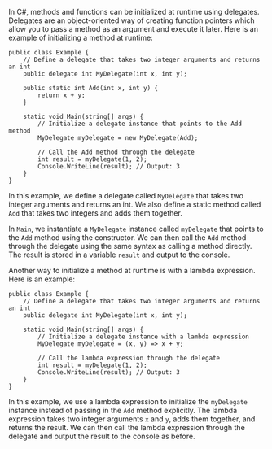 In C#, methods and functions can be initialized at runtime using delegates. Delegates are an object-oriented way of creating function pointers which allow you to pass a method as an argument and execute it later. Here is an example of initializing a method at runtime:

```
public class Example {
    // Define a delegate that takes two integer arguments and returns an int
    public delegate int MyDelegate(int x, int y);
    
    public static int Add(int x, int y) {
        return x + y;
    }
    
    static void Main(string[] args) {
        // Initialize a delegate instance that points to the Add method
        MyDelegate myDelegate = new MyDelegate(Add);
        
        // Call the Add method through the delegate
        int result = myDelegate(1, 2);
        Console.WriteLine(result); // Output: 3
    }
}
```

In this example, we define a delegate called `MyDelegate` that takes two integer arguments and returns an int. We also define a static method called `Add` that takes two integers and adds them together. 

In `Main`, we instantiate a `MyDelegate` instance called `myDelegate` that points to the `Add` method using the constructor. We can then call the `Add` method through the delegate using the same syntax as calling a method directly. The result is stored in a variable `result` and output to the console.

Another way to initialize a method at runtime is with a lambda expression. Here is an example:

```
public class Example {
    // Define a delegate that takes two integer arguments and returns an int
    public delegate int MyDelegate(int x, int y);
    
    static void Main(string[] args) {
        // Initialize a delegate instance with a lambda expression
        MyDelegate myDelegate = (x, y) => x + y;
        
        // Call the lambda expression through the delegate
        int result = myDelegate(1, 2);
        Console.WriteLine(result); // Output: 3
    }
}
```

In this example, we use a lambda expression to initialize the `myDelegate` instance instead of passing in the `Add` method explicitly. The lambda expression takes two integer arguments `x` and `y`, adds them together, and returns the result. We can then call the lambda expression through the delegate and output the result to the console as before.